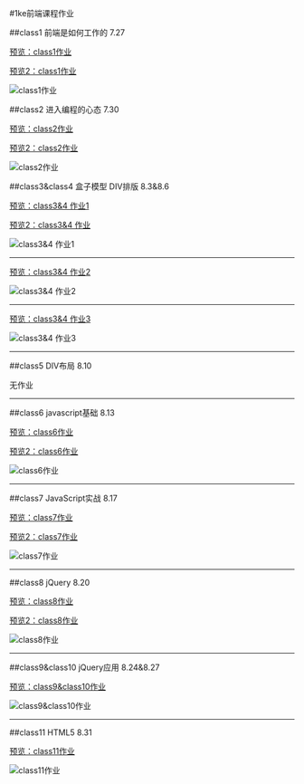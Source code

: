 #1ke前端课程作业

##class1 前端是如何工作的    7.27

[预览：class1作业](http://htmlpreview.github.io/?https://github.com/ryuzheng/1ke-front-end-class-homework/blob/master/class1/class1.html)

[预览2：class1作业](http://www.1ke.co/homework/frontend1/FN001038/lesson1/index.html)

![class1作业](https://github.com/ryuzheng/1ke-front-end-class-homework/blob/master/class1/WEB%E5%89%8D%E7%AB%AF%E8%AF%BE%E7%A8%8B_%E7%AC%AC%E4%B8%80%E8%8A%82.jpg?raw=true)

##class2 进入编程的心态    7.30

[预览：class2作业](http://htmlpreview.github.io/?https://github.com/ryuzheng/1ke-front-end-class-homework/blob/master/class2/index.html)

[预览2：class2作业](http://www.1ke.co/homework/frontend1/FN001038/lesson2/index.html)

![class2作业](https://github.com/ryuzheng/1ke-front-end-class-homework/blob/master/class2/WEB%E5%89%8D%E7%AB%AF%E8%AF%BE%E7%A8%8B_%E7%AC%AC%E4%BA%8C%E8%8A%82.jpg?raw=true)

##class3&class4 盒子模型 DIV排版    8.3&8.6

[预览：class3&4 作业1](http://htmlpreview.github.io/?https://github.com/ryuzheng/1ke-front-end-class-homework/blob/master/class3%264/nav.html)

[预览2：class3&4 作业](http://www.1ke.co/homework/frontend1/FN001038/lesson3/index.html)

![class3&4 作业1](https://github.com/ryuzheng/1ke-front-end-class-homework/blob/master/class3&4/WEB%E5%89%8D%E7%AB%AF%E8%AF%BE%E7%A8%8B_%E7%AC%AC%E4%B8%89%E3%80%81%E5%9B%9B%E8%8A%82.jpg?raw=true)

-----

[预览：class3&4 作业2](http://htmlpreview.github.io/?https://github.com/ryuzheng/1ke-front-end-class-homework/blob/master/class3%264/layout.html)

![class3&4 作业2](https://github.com/ryuzheng/1ke-front-end-class-homework/blob/master/class3&4/WEB%E5%89%8D%E7%AB%AF%E8%AF%BE%E7%A8%8B_%E7%AC%AC%E4%B8%89%E3%80%81%E5%9B%9B%E8%8A%822.jpg?raw=true)

-----

[预览：class3&4 作业3](http://htmlpreview.github.io/?https://github.com/ryuzheng/1ke-front-end-class-homework/blob/master/class3%264/pictures.html)

![class3&4 作业3](https://github.com/ryuzheng/1ke-front-end-class-homework/blob/master/class3&4/WEB%E5%89%8D%E7%AB%AF%E8%AF%BE%E7%A8%8B_%E7%AC%AC%E4%B8%89%E3%80%81%E5%9B%9B%E8%8A%823.jpg?raw=true)

-----

##class5 DIV布局    8.10

无作业

-----

##class6 javascript基础    8.13

[预览：class6作业](http://htmlpreview.github.io/?https://github.com/ryuzheng/1ke-front-end-class-homework/blob/master/class6/chengfabiao.html)

[预览2：class6作业](http://www.1ke.co/homework/frontend1/FN001038/lesson4/index.html)

![class6作业](https://github.com/ryuzheng/1ke-front-end-class-homework/blob/master/class6/WEB前端课程_第六课JavaScript基础.jpg?raw=true)

-----

##class7 JavaScript实战    8.17

[预览：class7作业](http://htmlpreview.github.io/?https://github.com/ryuzheng/1ke-front-end-class-homework/blob/master/class7/1ke-class7.html)

[预览2：class7作业](http://www.1ke.co/homework/frontend1/FN001038/lesson5/index.html)

![class7作业](https://github.com/ryuzheng/1ke-front-end-class-homework/blob/master/class7/class7.png?raw=true)

-----

##class8 jQuery    8.20

[预览：class8作业](http://htmlpreview.github.io/?https://github.com/ryuzheng/1ke-front-end-class-homework/blob/master/class8/1ke-class8.html)

[预览2：class8作业](http://www.1ke.co/homework/frontend1/FN001038/lesson6/index.html)

![class8作业](https://github.com/ryuzheng/1ke-front-end-class-homework/blob/master/class8/class8.png?raw=true)

-----

##class9&class10 jQuery应用    8.24&8.27

[预览：class9&class10作业](http://htmlpreview.github.io/?https://github.com/ryuzheng/1ke-front-end-class-homework/blob/master/class9/1ke-class9.html)

![class9&class10作业](https://github.com/ryuzheng/1ke-front-end-class-homework/blob/master/class9/class9.png?raw=true)


-----

##class11 HTML5    8.31

[预览：class11作业](http://htmlpreview.github.io/?https://github.com/ryuzheng/1ke-front-end-class-homework/blob/master/class11/1ke-class11.html)

![class11作业](https://github.com/ryuzheng/1ke-front-end-class-homework/blob/master/class11/class11.png?raw=true)
